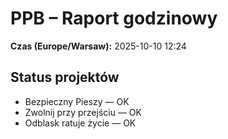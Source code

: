 # PPB – Raport godzinowy
**Czas (Europe/Warsaw):** 2025-10-10 12:24

## Status projektów
- Bezpieczny Pieszy — OK
- Zwolnij przy przejściu — OK
- Odblask ratuje życie — OK

